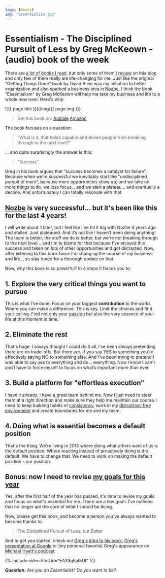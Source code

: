```yaml
---
tags: [books]
img: "essentialism.jpg"
---
```


# Essentialism - The Disciplined Pursuit of Less by Greg McKeown - (audio) book of the week

There are [a lot of books I read](/reading), but only some of them [I review](/books) on this blog and only few of them really are life-changing for me. Just like the original "Getting Things Done" book by David Allen was my initiation to better organization and also sparked a business idea in [Nozbe][n], I think the book "Essentialism" by Greg McKeown will help me take my business and life to a whole new level. Here's why:

<!--More-->

![{{ page.title }}](/img/{{ page.img }})

> Get this book on:
  [Audible](https://www.audible.com/pd/B00IWZ6XGA?tag=sliwinski-20)
  [Amazon](https://www.amazon.com/dp/0804137382?tag=sliwinski-20)


The book focuses on a question:

> "What is it, that holds capable and driven people from breaking through to the next level?"

... and quite surprisingly the answer is this:

> "Success".

Greg in his book argues that "success becomes a catalyst for failure". Because when we're successful we inevitably start the "undisciplined pursuit of more", because more opportunities show up, and we take on more things to do, we lose focus... and we start a plateau... and eventually a decline. And unfortunately I can totally resonate with that:



## [Nozbe][n] is very successful... but it's been like this for the last 4 years!

I will write about it later, but I feel like I've hit it big with Nozbe 4 years ago and stalled. Just plateaued. And it’s not like I haven’t been doing anything! The team is better, the stuff we do is better, but we're not breaking through to the next level... and I'm to blame for that because I've enjoyed this success and taken on lots of other opportunities and got distracted. Now, after listening to this book twice I'm changing the course of my business and life... so stay tuned for a thorough update on that.

Now, why this book is so powerful? In 4 steps it forces you to:

## 1. Explore the very critical things you want to pursue

This is what I've done. Focus on your biggest **contribution** to the world. Where you can make a difference. This is key. Limit the choices and find your calling. Find not only your [passion](/passion) but also the very essence of your life at this moment in time.

## 2. Eliminate the rest

That's huge. I always thought I could do it all. I've been always pretending there are no trade-offs. But there are. If you say YES to something you're effectively saying NO to something else. And I've been trying to pretend I was able to say yes to everything and do... everything. Now I know I can't and I have to force myself to focus on what’s important more than ever.

## 3. Build a platform for "effortless execution"

I have it already. I have a great team behind me. Now I just need to steer them at a right direction and make sure they help me maintain our course. I need to keep building habits of [consistency](/consistency), work in my [distraction-free environment](/homeoffice2015/) and create boundaries for me and my team.

## 4. Doing what is essential becomes a default position

That's the thing. We're living in 2015 where doing what others want of us is the default position. Where reacting instead of proactively doing is the default. We have to change that. We need to work on making the default position - our position.

## Bonus: now I need to revise [my goals for this year](/goals2015)

Yes, after the first half of the year has passed, it's time to revise my goals and focus on what's essential for me. There are a few goals I've outlined that no longer are the core of what I should be doing.

Now, please get this book, and become a person you've always wanted to become thanks to:

> The Disciplined Pursuit of Less, but Better

And to get you started, check out [Greg's intro to his book](https://www.youtube.com/watch?v=T9x6D09AKBU), [Greg's presentation at Google](https://www.youtube.com/watch?v=sQKrt1-IDaE) or (my personal favorite) Greg's appearance on [Michael Hyatt's podcast](http://MichaelHyatt.com):

{% include video.html id="EA33g9aI5UI" %}

***Question:*** *Are you an Essentialist? Do you want to be?*

[iMagazine]: http://iMagazine.pl
[Dropbox]: http://db.tt/kD7Liux
[Evernote]: /how-i-use-evernote
[It's all about Passion!]: /passion
[Nozbe]: http://nozbe.com/
[#iPadOnly]: http://ipadonlybook.com/
[Productive! Magazine]: http://productivemag.com/
[Productive! Show]: /show
[Twitter]: http://twitter.com/MSliwinski

[n]: https://michael.gratis/nozbe